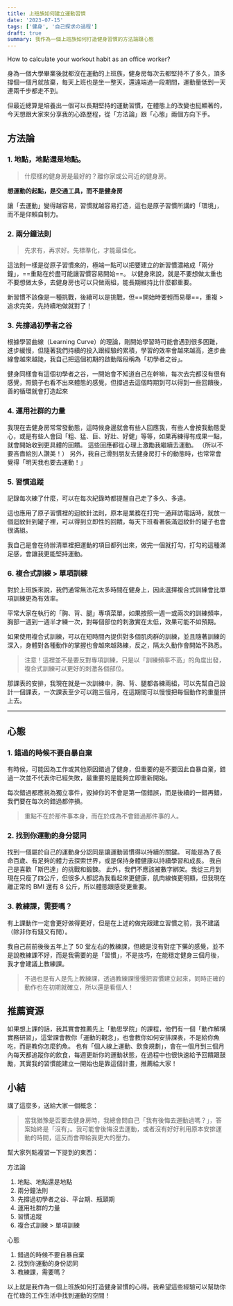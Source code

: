 ```yaml
---
title: 上班族如何建立運動習慣
date: '2023-07-15'
tags: ['健身', '自己探求の過程']
draft: true
summary: 我作為一個上班族如何打造健身習慣的方法論跟心態
---
```


How to calculate your workout habit as an office worker?

身為一個大學畢業後就都沒在運動的上班族，健身房每次去都堅持不了多久，頂多撐個一個月就放棄，每天上班也是坐一整天，還遠端過一段期間，運動量低到一天連兩千步都走不到。

但最近總算是培養出一個可以長期堅持的運動習慣，在體態上的改變也挺顯著的，今天想跟大家來分享我的心路歷程，從「方法論」跟「心態」兩個方向下手。

## 方法論

### 1. 地點，地點還是地點。

> 什麼樣的健身房是最好的？離你家或公司近的健身房。

**想運動的起點，是交通工具，而不是健身房**

讓「去運動」變得越容易，習慣就越容易打造，這也是原子習慣所講的「環境」，而不是仰賴自制力。

### 2. 兩分鐘法則

> 先求有，再求好。先標準化，才能最佳化。

這法則一樣是從原子習慣來的，極端一點可以把要建立的新習慣濃縮成「兩分鐘」，==重點在於盡可能讓習慣容易開始==。
以健身來說，就是不要想做太重也不要想做太多，去健身房也可以只做兩組，能長期維持比什麼都重要。

新習慣不該像是一種挑戰，後續可以是挑戰，但==開始時要輕而易舉==，重複 > 追求完美，先持續地做就對了！

### 3. 先撐過初學者之谷

根據學習曲線（Learning Curve）的理論，剛開始學習時可能會遇到很多困難，進步緩慢，但隨著我們持續的投入跟經驗的累積，學習的效率會越來越高，進步曲線會越來越陡，我自己把這個初期的啟動階段稱為「初學者之谷」。

健身同樣會有這個初學者之谷，一開始會不知道自己在幹嘛，每次去完都沒有很有感覺，照鏡子也看不出來體態的感覺，但撐過去這個時期到可以得到一些回饋後，善的循環就會打造起來

### 4. 運用社群的力量

我現在去健身房常常發動態，這時候身邊就會有些人回應我，有些人會按我動態愛心，或是有些人會回「粗、猛、巨、好壯、好健」等等，如果再練得有成果一點，就會開始收到更具體的回饋。
這些回應都從心理上激勵我繼續去運動。
（所以不要吝嗇給別人讚美！）
另外，我自己滑到朋友去健身房打卡的動態時，也常常會覺得「明天我也要去運動！」

### 5. 習慣追蹤

記錄每次練了什麼，可以在每次紀錄時都提醒自己走了多久、多遠。

這也應用了原子習慣裡的迴紋針法則，原本是業務在打完一通拜訪電話時，就放一個迴紋針到罐子裡，可以得到立即性的回饋，每天下班看著裝滿迴紋針的罐子也會很滿組。

我自己是會在待辦清單裡把運動的項目都列出來，做完一個就打勾，打勾的這種滿足感，會讓我更能堅持運動。

### 6. 複合式訓練 > 單項訓練

對於上班族來說，我們通常無法花太多時間在健身上，因此選擇複合式訓練會比單項訓練更為有效率。

平常大家在執行的「胸、背、腿」專項菜單，如果按照一週一或兩次的訓練頻率，胸部一週到一週半才練一次，對每個部位的刺激實在太低，效果可能不如預期。

如果使用複合式訓練，可以在短時間內提供對多個肌肉群的訓練，並且隨著訓練的深入，身體對各種動作的掌握也會越來越熟練，反之，隔太久動作會開始不熟悉。

> 注意！這裡並不是要反對專項訓練，只是以「訓練頻率不高」的角度出發，複合式訓練可以更好的刺激各個部位。

那課表的安排，我現在就是一次訓練中，胸、背、腿都各練兩組，可以先幫自己設計一個課表，一次課表至少可以跑三個月，在這期間可以慢慢把每個動作的重量拼上去。

---

## 心態

### 1. 錯過的時候不要自暴自棄

有時候，可能因為工作或其他原因錯過了健身，但重要的是不要因此自暴自棄，錯過一次並不代表你已經失敗，最重要的是能夠立即重新開始。

每次錯過都應視為獨立事件，毀掉你的不會是第一個錯誤，而是後續的一錯再錯，我們要在每次的錯過都停損。

> 重點不在於那件事本身，而在於成為不會錯過那件事的人。

### 2. 找到你運動的身分認同

找到一個屬於自己的運動身分認同是讓運動習慣得以持續的關鍵。
可能是為了長命百歲、有足夠的體力去探索世界，或是保持身體健康以持續學習和成長。
我自己是喜歡「斯巴達」的挑戰和鍛鍊。
此外，我們不應該被數字綁架。我從三月到現在只瘦了四公斤，但很多人都認為我看起來更健康，肌肉線條更明顯，但我現在離正常的 BMI 還有 8 公斤，所以體態跟感受更重要。

### 3. 教練課，需要嗎？

有上課動作一定會更好做得更好，但是在上述的做完跟建立習慣之前，我不建議（除非你有錢又有閒）。

我自己前前後後五年上了 50 堂左右的教練課，但總是沒有對症下藥的感覺，並不是說教練課不好，而是我需要的是「習慣」，不是技巧，在能穩定健身三個月後，我才會建議上教練課。

> 不過也是有人是先上教練課，透過教練課慢慢把習慣建立起來，同時正確的動作也在初期就確立，所以還是看個人！

## 推薦資源

如果想上課的話，我其實會推薦先上「動思學院」的課程，他們有一個「動作解構實務研習」，這堂課會教你「運動的觀念」，也會教你如何安排課表，不是給你魚吃，而是教你怎麼釣魚。
也有「個人線上運動、飲食規劃」，會在一個月到三個月內每天都追蹤你的飲食，每週更新你的運動狀態，在過程中也很快速給予回饋跟鼓勵，其實我的習慣能建立一開始也是靠這個計畫，推薦給大家！

## 小結

講了這麼多，送給大家一個概念：

> 當我猶豫是否要去健身房時，我總會問自己「我有後悔去運動過嗎？」，答案始終是「沒有」。我可能會後悔沒去運動，或者沒有好好利用原本安排運動的時間，這反而會帶給我更大的壓力。

幫大家列點複習一下提到的東西：

方法論

1. 地點、地點還是地點
2. 兩分鐘法則
3. 先撐過初學者之谷、平台期、瓶頸期
4. 運用社群的力量
5. 習慣追蹤
6. 複合式訓練 > 單項訓練

心態

1. 錯過的時候不要自暴自棄
2. 找到你運動的身份認同
3. 教練課，需要嗎？

以上就是我作為一個上班族如何打造健身習慣的心得。我希望這些經驗可以幫助你在忙碌的工作生活中找到運動的空間！
